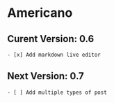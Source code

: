 Americano
===================

Curent Version: 0.6
----------------------
	- [x] Add markdown live editor

Next Version: 0.7
----------------------
	- [ ] Add multiple types of post
	
